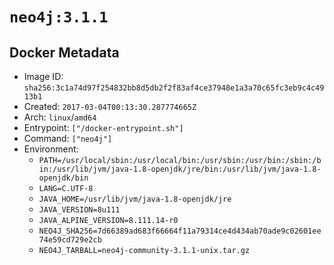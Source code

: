 # `neo4j:3.1.1`

## Docker Metadata

- Image ID: `sha256:3c1a74d97f254832bb8d5db2f2f83af4ce37948e1a3a70c65fc3eb9c4c4913b1`
- Created: `2017-03-04T00:13:30.287774665Z`
- Arch: `linux`/`amd64`
- Entrypoint: `["/docker-entrypoint.sh"]`
- Command: `["neo4j"]`
- Environment:
  - `PATH=/usr/local/sbin:/usr/local/bin:/usr/sbin:/usr/bin:/sbin:/bin:/usr/lib/jvm/java-1.8-openjdk/jre/bin:/usr/lib/jvm/java-1.8-openjdk/bin`
  - `LANG=C.UTF-8`
  - `JAVA_HOME=/usr/lib/jvm/java-1.8-openjdk/jre`
  - `JAVA_VERSION=8u111`
  - `JAVA_ALPINE_VERSION=8.111.14-r0`
  - `NEO4J_SHA256=7d66389ad683f66664f11a79314ce4d434ab70ade9c02601ee74e59cd729e2cb`
  - `NEO4J_TARBALL=neo4j-community-3.1.1-unix.tar.gz`
